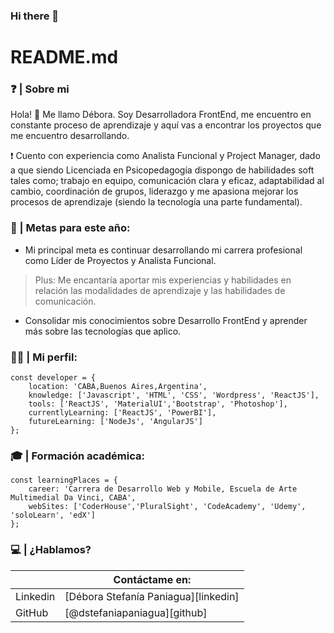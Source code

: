 ### Hi there 👋

# README.md


### ❓  | Sobre mi 

Hola! 👋  Me llamo Débora. Soy Desarrolladora FrontEnd,  me encuentro en constante proceso de aprendizaje y aquí vas a encontrar los proyectos que me encuentro desarrollando.

❗ Cuento con experiencia como Analista Funcional y Project Manager, dado a que siendo Licenciada en Psicopedagogía dispongo de habilidades soft tales como; trabajo en equipo, comunicación clara y eficaz, adaptabilidad al cambio, coordinación de grupos, liderazgo y me apasiona mejorar los procesos de aprendizaje (siendo la tecnología una parte fundamental). 


### 🏁  | Metas para este año:
 - Mi principal meta es continuar desarrollando mi  carrera profesional como Líder de Proyectos y Analista Funcional. 
 > Plus: Me encantaría aportar mis experiencias y habilidades en relación las modalidades de aprendizaje y las habilidades de comunicación.
- Consolidar mis conocimientos sobre Desarrollo FrontEnd y aprender más sobre las tecnologías que aplico.


###  👩‍💻 | Mi perfil:
``` 
const developer = {
	location: 'CABA,Buenos Aires,Argentina',
	knowledge: ['Javascript', 'HTML', 'CSS', 'Wordpress', 'ReactJS'],
	tools: ['ReactJS', 'MaterialUI','Bootstrap', 'Photoshop'],
	currentlyLearning: ['ReactJS', 'PowerBI'],
	futureLearning: ['NodeJs', 'AngularJS'] 
};
 ```

### 🎓 | Formación académica: 

``` 
const learningPlaces = {
	career: 'Carrera de Desarrollo Web y Mobile, Escuela de Arte Multimedial Da Vinci, CABA',
	webSites: ['CoderHouse','PluralSight', 'CodeAcademy', 'Udemy', 'soloLearn', 'edX']
};
 ```

### 💻  | ¿Hablamos? 

|  | Contáctame en: |
| ------ | ------ |
| Linkedin | [Débora Stefanía Paniagua][linkedin] |
| GitHub | [@dstefaniapaniagua][github] |



<!--
**dstefaniapaniagua/dstefaniapaniagua** is a ✨ _special_ ✨ repository because its `README.md` (this file) appears on your GitHub profile.

Here are some ideas to get you started:

- 🔭 I’m currently working on ...
- 🌱 I’m currently learning ...
- 👯 I’m looking to collaborate on ...
- 🤔 I’m looking for help with ...
- 💬 Ask me about ...
- 📫 How to reach me: ...
- 😄 Pronouns: ...
- ⚡ Fun fact: ...
-->
